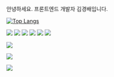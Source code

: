 안녕하세요.
프론트엔드 개발자 김경배입니다.

[![Top Langs](https://github-readme-stats.vercel.app/api/top-langs/?username=rudqo14&layout=compact)](https://github.com/rudqo14/README.md)

<img src="https://img.shields.io/badge/React-61DAFB?style=flat-flat&logo=React&logoColor=white"/>   </a>
<img src="https://img.shields.io/badge/JS-F7DF1E?style=flat-flat&logo=JavaScript&logoColor=black"/>   </a>
<img src="https://img.shields.io/badge/Notion-000000?style=flat-flat&logo=Notion&logoColor=white"/>   </a>
<img src="https://img.shields.io/badge/CSS-1572B6?style=flat-flat&logo=CSS3&logoColor=white"/>   </a>
<img src="https://img.shields.io/badge/AWS-232F3E?style=flat-flat&logo=Amazon-AWS&logoColor=white"/>   </a>
<img src="https://img.shields.io/badge/Webpack-8DD6F9?style=flat-flat&logo=Webpack&logoColor=black"/>   </a>

<img src="https://img.shields.io/badge/Sass-CC6699?style=flat-flat&logo=Sass&logoColor=white"/>   </a>

<img src="https://img.shields.io/badge/git-F05032?style=flat-flat&logo=Git&logoColor=white"/>   </a>

<img src="https://img.shields.io/badge/Github-181717?style=flat-flat&logo=Github&logoColor=white"/>   </a>
